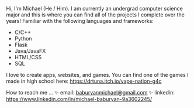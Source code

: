 Hi, I'm Michael (He / Him). I am currently an undergrad computer science major and this is where you can find all of the projects I complete over the years!
Familiar with the following languages and frameworks:
  - C/C++
  - Python
  - Flask
  - Java/JavaFX
  - HTML/CSS
  - SQL

I love to create apps, websites, and games. You can find one of the games I made in high school here: https://drtuna.itch.io/vape-nation-g4c

How to reach me ... 
✨ email: baburyanmichael@gmail.com
✨ linkedin: https://www.linkedin.com/in/michael-baburyan-9a3602245/

<!---
Myan02/Myan02 is a ✨ special ✨ repository because its `README.md` (this file) appears on your GitHub profile.
You can click the Preview link to take a look at your changes.
--->
